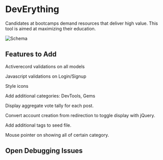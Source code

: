 DevErything
===========

Candidates at bootcamps demand resources that deliver high value.  This tool is aimed at maximizing their education.


![Schema](http://i.imgur.com/uprLoIT.png)

## Features to Add

Activerecord validations on all models

Javascript validations on Login/Signup

Style icons

Add additional categories: DevTools, Gems

Display aggregate vote tally for each post.

Convert account creation from redirection to toggle display with jQuery.

Add additional tags to seed file.

Mouse pointer on showing all of certain category.

## Open Debugging Issues








